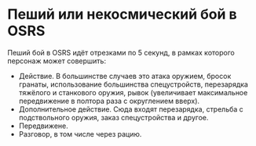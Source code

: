 # Пеший или некосмический бой в OSRS
Пеший бой в OSRS идёт отрезками по 5 секунд, в рамках которого персонаж может совершить:
* Действие. В большинстве случаев это атака оружием, бросок гранаты, использование большинства спецустройств, перезарядка тяжёлого и станкового оружия, рывок (увеличивает максимальное передвижение в полтора раза с округлением вверх).
* Дополнительное действие. Сюда входят перезарядка, стрельба с подствольного оружия, заказ спецустройства и другое.
* Передвижене.
* Разговор, в том числе через рацию.

